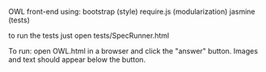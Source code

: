 OWL front-end
    using:
        bootstrap (style)
        require.js (modularization)
        jasmine (tests)

to run the tests just open tests/SpecRunner.html

To run: open OWL.html in a browser and click the "answer" button. Images
and text should appear below the button.
